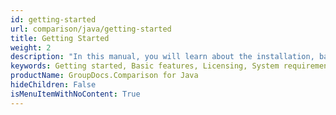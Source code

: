 ```yaml
---
id: getting-started
url: comparison/java/getting-started
title: Getting Started
weight: 2
description: "In this manual, you will learn about the installation, basic features, licensing, system requirements, supported platforms of GroupDocs.Comparison for Java"
keywords: Getting started, Basic features, Licensing, System requirements
productName: GroupDocs.Comparison for Java
hideChildren: False
isMenuItemWithNoContent: True
---
```

